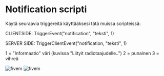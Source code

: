 # Notification scripti

Käytä seuraavia triggereitä käyttääksesi tätä muissa scripteissä:

CLIENTSIDE: TriggerEvent("notification", "teksti", 1)

SERVER SIDE: TriggerClientEvent("notification, "teksti", 1)

1 = "Informaatio" väri (kuvissa "Liityit radiotaajudelle..")
2 = punainen
3 = vihreä

![fivem](https://i.imgur.com/E6pHKm4.png)
![fivem](https://cdn.discordapp.com/attachments/701785610574233670/782397364471201812/unknown.png)
